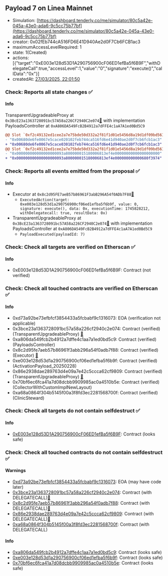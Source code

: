 ## Payload 7 on Linea Mainnet

- Simulation: [https://dashboard.tenderly.co/me/simulator/80c5a42e-045a-43e0-ada6-9c5cc75b77bf](https://dashboard.tenderly.co/me/simulator/80c5a42e-045a-43e0-ada6-9c5cc75b77bf)
- creator: 0x02fEb744cA516FD6E41D940Ae2d0F7Cb6FCB1ac3
- maximumAccessLevelRequired: 1
- state: 1(Created)
- actions: [{"target":"0xE003e128d53D1A290756900cF06ED1efBa5f6B9F","withDelegateCall":true,"accessLevel":1,"value":"0","signature":"execute()","callData":"0x"}]
- createdAt: [27/03/2025, 22:01:50](https://lineascan.build/tx/0x36be8fd474003546675b403e5ef7f6d2f9c76282a36c178d42eb3067b8cf2a02)

### Check: Reports all state changes :white_check_mark:

#### Info


TransparentUpgradeableProxy at `0x3BcE23a1363728091bc57A58a226CF2940C2e074`[:ghost:](https://github.com/bgd-labs/aave-address-book "GovernanceV3Linea.PAYLOADS_CONTROLLER") with implementation PayloadsController at `0xA806DA549FcB2B4912a7dFFE4c1aA7A1ed0Bd5C9`
```diff
@@ Slot `0xf2c49132ed1cee2a7e75bde50d332a2f81f1d01e5456d8a19d1df09bd561dbd2` @@
- "0x00680de6fe0067e5cace020102feb744ca516fd6e41d940ae2d0f7cb6fcb1ac3"
+ "0x00680de6fe0067e5cace030102feb744ca516fd6e41d940ae2d0f7cb6fcb1ac3"
@@ Slot `0xf2c49132ed1cee2a7e75bde50d332a2f81f1d01e5456d8a19d1df09bd561dbd3` @@
- "0x000000000000000000093a800000015180006813ef4e00000000000000000000"
+ "0x000000000000000000093a800000015180006813ef4e000000000000680f3974"
```


### Check: Reports all events emitted from the proposal :white_check_mark:

#### Info

- Executor at `0x8c2d95FE7aeB57b86961F3abB296A54f0ADb7F88`[:ghost:](https://github.com/bgd-labs/aave-address-book "AaveV3Linea.ACL_ADMIN, GovernanceV3Linea.EXECUTOR_LVL_1")
  - `ExecutedAction(target: 0xe003e128d53d1a290756900cf06ed1efba5f6b9f, value: 0, signature: execute(), data: 0x, executionTime: 1745828212, withDelegatecall: true, resultData: 0x)`
- TransparentUpgradeableProxy at `0x3BcE23a1363728091bc57A58a226CF2940C2e074`[:ghost:](https://github.com/bgd-labs/aave-address-book "GovernanceV3Linea.PAYLOADS_CONTROLLER") with implementation PayloadsController at `0xA806DA549FcB2B4912a7dFFE4c1aA7A1ed0Bd5C9`
  - `PayloadExecuted(payloadId: 7)`

### Check: Check all targets are verified on Etherscan :white_check_mark:

#### Info

- 0xE003e128d53D1A290756900cF06ED1efBa5f6B9F: Contract (not verified) 

### Check: Check all touched contracts are verified on Etherscan :white_check_mark:

#### Info

- 0xd73a92be73efbfcf3854433a5fcbabf9c1316073: EOA (verification not applicable)
- 0x3bce23a1363728091bc57a58a226cf2940c2e074: Contract (verified) (TransparentUpgradeableProxy) [:ghost:](https://github.com/bgd-labs/aave-address-book "GovernanceV3Linea.PAYLOADS_CONTROLLER")
- 0xa806da549fcb2b4912a7dffe4c1aa7a1ed0bd5c9: Contract (verified) (PayloadsController) 
- 0x8c2d95fe7aeb57b86961f3abb296a54f0adb7f88: Contract (verified) (Executor) [:ghost:](https://github.com/bgd-labs/aave-address-book "AaveV3Linea.ACL_ADMIN, GovernanceV3Linea.EXECUTOR_LVL_1")
- 0xe003e128d53d1a290756900cf06ed1efba5f6b9f: Contract (verified) (ActivationPayload_20250228) 
- 0x86e2938dae289763d4e09a7e42c5ccca62cf9809: Contract (verified) (TransparentUpgradeableProxy) [:ghost:](https://github.com/bgd-labs/aave-address-book "AaveV3Linea.COLLECTOR")
- 0x70bf6ec6fca41a7d08dcbb9909985ac0a4510b5e: Contract (verified) (CollectorWithCustomImplNewLayout) 
- 0xa68a0864f304b5145f00a3f8fd3ec2281568700f: Contract (verified) (ClinicSteward) 

### Check: Check all targets do not contain selfdestruct :white_check_mark:

#### Info

- [0xE003e128d53D1A290756900cF06ED1efBa5f6B9F](https://lineascan.build/address/0xE003e128d53D1A290756900cF06ED1efBa5f6B9F): Contract (looks safe)

### Check: Check all touched contracts do not contain selfdestruct :white_check_mark:

#### Warnings

- [0xd73a92be73efbfcf3854433a5fcbabf9c1316073](https://lineascan.build/address/0xd73a92be73efbfcf3854433a5fcbabf9c1316073): EOA (may have code later)
- [0x3bce23a1363728091bc57a58a226cf2940c2e074](https://lineascan.build/address/0x3bce23a1363728091bc57a58a226cf2940c2e074): Contract (with DELEGATECALL)[:ghost:](https://github.com/bgd-labs/aave-address-book "GovernanceV3Linea.PAYLOADS_CONTROLLER")
- [0x8c2d95fe7aeb57b86961f3abb296a54f0adb7f88](https://lineascan.build/address/0x8c2d95fe7aeb57b86961f3abb296a54f0adb7f88): Contract (with DELEGATECALL)[:ghost:](https://github.com/bgd-labs/aave-address-book "AaveV3Linea.ACL_ADMIN, GovernanceV3Linea.EXECUTOR_LVL_1")
- [0x86e2938dae289763d4e09a7e42c5ccca62cf9809](https://lineascan.build/address/0x86e2938dae289763d4e09a7e42c5ccca62cf9809): Contract (with DELEGATECALL)[:ghost:](https://github.com/bgd-labs/aave-address-book "AaveV3Linea.COLLECTOR")
- [0xa68a0864f304b5145f00a3f8fd3ec2281568700f](https://lineascan.build/address/0xa68a0864f304b5145f00a3f8fd3ec2281568700f): Contract (with DELEGATECALL)

#### Info

- [0xa806da549fcb2b4912a7dffe4c1aa7a1ed0bd5c9](https://lineascan.build/address/0xa806da549fcb2b4912a7dffe4c1aa7a1ed0bd5c9): Contract (looks safe)
- [0xe003e128d53d1a290756900cf06ed1efba5f6b9f](https://lineascan.build/address/0xe003e128d53d1a290756900cf06ed1efba5f6b9f): Contract (looks safe)
- [0x70bf6ec6fca41a7d08dcbb9909985ac0a4510b5e](https://lineascan.build/address/0x70bf6ec6fca41a7d08dcbb9909985ac0a4510b5e): Contract (looks safe)

